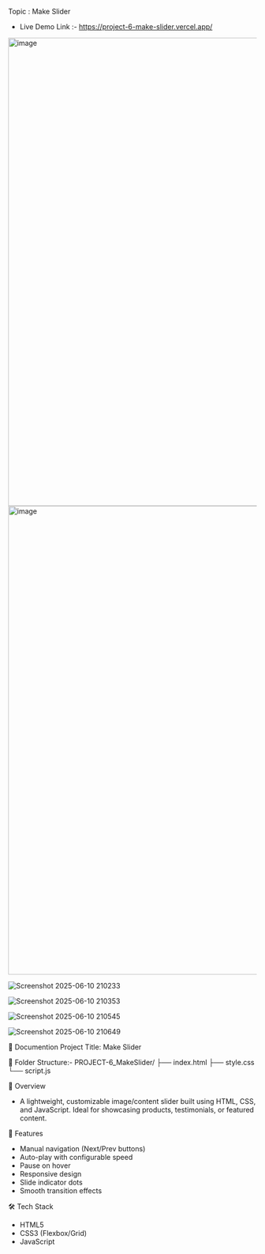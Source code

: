 Topic : Make Slider

* Live Demo Link :- https://project-6-make-slider.vercel.app/
<img width="948" alt="image" src="https://github.com/user-attachments/assets/c6e0c5b3-7bff-4fa9-beb1-ab496101a8a3" />

<img width="949" alt="image" src="https://github.com/user-attachments/assets/5f3d111e-555d-43d6-b2c9-7a4385ac427f" />

![Screenshot 2025-06-10 210233](https://github.com/user-attachments/assets/5c085d33-c1cb-4eec-9c7b-c4beb043e7c2)

![Screenshot 2025-06-10 210353](https://github.com/user-attachments/assets/d20fb049-e2c4-4320-a128-7161323a8498)

![Screenshot 2025-06-10 210545](https://github.com/user-attachments/assets/6b0ce507-d56d-4c00-a2c6-89eb8336b1f2)

![Screenshot 2025-06-10 210649](https://github.com/user-attachments/assets/a78d71cd-f982-478c-8a36-d5d1a7cf0b6f)

📘 Documention Project Title: Make Slider

📂 Folder Structure:-
PROJECT-6_MakeSlider/
├── index.html
├── style.css
└── script.js

📌 Overview
- A lightweight, customizable image/content slider built using HTML, CSS, and JavaScript. Ideal for showcasing products, testimonials, or featured content.

🚀 Features
- Manual navigation (Next/Prev buttons)
- Auto-play with configurable speed
- Pause on hover
- Responsive design
- Slide indicator dots
- Smooth transition effects

🛠️ Tech Stack
- HTML5
- CSS3 (Flexbox/Grid)
- JavaScript

